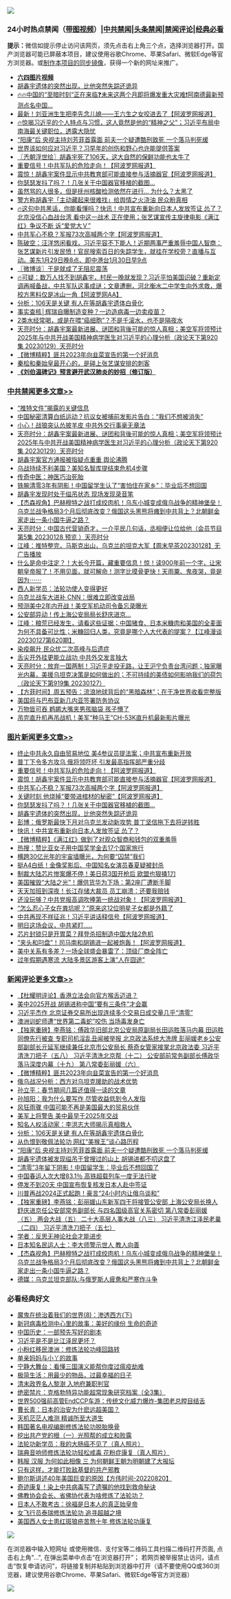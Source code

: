 ![](https://raw.githubusercontent.com/jsvpn/jsproxy/dev/64photo/fqnews-qr.jpg)

<div id="tt">
<h3>24小时热点禁闻（<a href="https://aaa.v2dns.tk/?QAjUl=BgRp5UNKRn&T5Vk=fPVH&Q59Ab=WxGE" target="_blank">带图视频</a>）|<a href="#%E4%B8%AD%E5%85%B1%E7%A6%81%E9%97%BB%E6%9B%B4%E5%A4%9A%E6%96%87%E7%AB%A0">中共禁闻</a>|<a href="#%E5%9B%BE%E7%89%87%E6%96%B0%E9%97%BB%E6%9B%B4%E5%A4%9A%E6%96%87%E7%AB%A0">头条禁闻</a>|<a href="#%E6%96%B0%E9%97%BB%E8%AF%84%E8%AE%BA%E6%9B%B4%E5%A4%9A%E6%96%87%E7%AB%A0">禁闻评论|<a href="#%E5%BF%85%E7%9C%8B%E7%BB%8F%E5%85%B8%E5%A5%BD%E6%96%87">经典必看</a></h3>
<div><b>提示：</b>微信如提示停止访问该网页，须先点击右上角三个点，选择浏览器打开。国产浏览器可能已屏蔽本项目，建议使用谷歌Chrome、苹果Safari、微软Edge等官方浏览器。或<a href="%E5%88%B6%E4%BD%9Cgit%E7%A6%81%E9%97%BB%E9%95%9C%E5%83%8F.md">制作本项目的同步镜像</a>，获得一个新的网址来推广。</div>
<ul>
<li><b><a href="http://d2.v2rss.gq/64.mp4" target="_blank">六四图片视频</a></b></li>
<li><a href="/topimagenews/20230130/1842067.md">胡鑫宇遗体的突然出现，比他突然失踪还诡异</a></li>
<li><a href="/sohnews/20230130/1842117.md">🔥🔥中国的“至暗时刻“正在来临❓未来这两个月即将爆发重大灾难❗阿南德最新预测点名中国...</a></li>
<li><a href="/cnnews/20230130/1842120.md">最新！刘亚洲生生把李先念儿媳——王六生之女咬进去了【阿波罗网报道】</a></li>
<li><a href="/sohnews/20230130/1842138.md">🔥惊揭习近平的个人特点与习惯，这人竟然是他的“精神之父”；习近平布局中南海最关键职位，透露大隐忧</a></li>
<li><a href="/comments/20230130/1842090.md">“阳康”后 央视主持刘芳菲首露面 前夫一个疑遭酷刑致死 一个落马判死缓</a></li>
<li><a href="/headline/20230130/1842066.md">世界该如何应对习近平？习早年的创伤和野心也许能提供答案</a></li>
<li><a href="/ssgc/20230130/1842160.md">〖兲朝浮世绘〗胡鑫宇死了106天，这大自然的保鲜功能也太牛了</a></li>
<li><a href="/topimagenews/20230130/1842235.md">重要信号！中共军队的危险走向！【阿波罗网报道】</a></li>
<li><a href="/topimagenews/20230130/1842186.md">震惊！胡鑫宇案件显示中共教育部可能直接参与活摘器官【阿波罗网报道】</a></li>
<li><a href="/topimagenews/20230130/1842151.md">你瑟瑟发抖了吗？！几张关于中国器官移植的截图…</a></li>
<li><a href="/cnnews/20230130/1842064.md">虽然骂的人很多，但是抚州核酸检测依然在进行… 为什么？太黑了</a></li>
<li><a href="/baitai/20230130/1842107.md">警方称胡鑫宇「主动藏起来很难找」给舆情之火浇油 民众盼真相</a></li>
<li><a href="/sohnews/20230129/1842047.md">🔥这句中共黑话，你能看懂吗？快讯！中共宣布重新向日本人发放签证 怂了？北京没信心血战台湾 看中这一战术 正在使用；张艺谋宣传主旋律电影《满江红》争议不断 诉“爱党大Ｖ”</a></li>
<li><a href="/topimagenews/20230130/1842173.md">中共军心不稳？军报73次高喊两个字【阿波罗网报道】</a></li>
<li><a href="/sohnews/20230130/1842102.md">陈破空：汪洋悠闲看戏，习近平容不下能人！近期两事严重羞辱中国人智商：张艺谋新片引发民愤！官民搜索百日的失踪学生，就挂在学校旁？直播与互动。美东1月29日晚8点、即中港台1月30日早9点</a></li>
<li><a href="/ssgc/20230130/1842148.md">〖微博谈〗于是就成了无阻尼震荡</a></li>
<li><a href="/sohnews/20230130/1842095.md">🔥可疑：数万人找不到胡鑫宇，村民一晚就发现？习近平怕美国识破？重新定调再喊备战，中共军队这事成谜；文章遭删，河北衡水二中学生向外求救，爆校方黑料仅是冰山一角【阿波罗网AA】</a></li>
<li><a href="/comments/20230130/1842103.md">分析：106天是关键 有人在等胡鑫宇遗体白骨化</a></li>
<li><a href="/ssgc/20230130/1842106.md">事实查核│辉瑞自曝制造变种？一边造病毒一边卖疫苗？</a></li>
<li><a href="/health/20230130/1842228.md">2类水经常喝，或是在喂“癌细胞”？不是千滚水，也不是隔夜水</a></li>
<li><a href="/cbnews/20230130/1842150.md">天亮时分：胡鑫宇案最新进展、谜团和背後可能的惊人真相；美空军将领预计2025年与中共开战美国精神病学医生对习近平的心理分析（政论天下第920集 20230129）天亮时分</a></li>
<li><a href="/comments/20230130/1842165.md">【微博精粹】匪共2023年向韭菜宣告的第一个好消息</a></li>
<li><a href="/yule/20230130/1842080.md">秦桧和秦始皇最开心的，是碰上张艺谋安排的刺客</a></li>
<li><b><a href="/comments/20200207/1272816.md" target="_blank">《刘伯温碑记》预言避开武汉肺炎的妙招（修订版）</a></b></li>
</ul>
</div>

<div class="catlist">
<h3><a href="/cbnews/" target="_blank">中共禁闻</a><span><a href="/cbnews/" target="_blank" rel="nofollow">更多文章>></a></span></h3>
<ul>
<li><a href="/cbnews/20230130/1842213.md" target="_blank">“推特文件”揭露的关键信息</a></li>
<li><a href="/cbnews/20230130/1842174.md" target="_blank">中国秘密清算白纸运动？抗议女被捕前发影片告白：“我们不想被消失”</a></li>
<li><a href="/cbnews/20230130/1842164.md" target="_blank">小心！战狼突认怂披羊皮 中共外交行事毫无章法</a></li>
<li><a href="/cbnews/20230130/1842150.md" target="_blank">天亮时分：胡鑫宇案最新进展、谜团和背後可能的惊人真相；美空军将领预计2025年与中共开战美国精神病学医生对习近平的心理分析（政论天下第920集 20230129）天亮时分</a></li>
<li><a href="/cbnews/20230129/1842038.md" target="_blank">胡鑫宇案官方通报被指疑点重重 舆论沸腾</a></li>
<li><a href="/cbnews/20230129/1842002.md" target="_blank">乌战持续不利美国？美知名智库提结束危机4步骤</a></li>
<li><a href="/cbnews/20230129/1841979.md" target="_blank">传奇中医：神医巧治死胎</a></li>
<li><a href="/cbnews/20230129/1841993.md" target="_blank">铁腕清零3年有阴影！中国留学生认了“害怕住在家乡”：毕业后不想回国</a></li>
<li><a href="/cbnews/20230129/1841964.md" target="_blank">胡鑫宇发现时处于缢吊状态 现场发现录音笔</a></li>
<li><a href="/comments/20230129/1841926.md" target="_blank">【杰森视角】巴赫穆特之战打成绞肉机！乌东小城变成俄乌战争的精神堡垒！乌克兰战争格局3个月后彻底改变？俄国这头黑熊将瘫到中共背上？北朝鲜金家走出一条小国牛逼之路？</a></li>
<li><a href="/cbnews/20230129/1841905.md" target="_blank">天亮时分：中国古代营销奇才，一介平民几句话，丞相便让位给他（会员节目第5集 20230128 预览 ）天亮时分</a></li>
<li><a href="/cbnews/20230129/1841881.md" target="_blank">江峰：推特整完，马斯克出山，乌克兰的坦克大军【周末早茶20230128】无广告播放</a></li>
<li><a href="/comments/20230128/1841734.md" target="_blank">什么是命中注定？！大长今开篇，藏重要信息！惊！读900年前一个字，让宋朝皇帝服了！不用见面，就可解命！测字比摸骨更快！天雨粟、鬼夜哭，竟是因为⋯⋯</a></li>
<li><a href="/cbnews/20230128/1840477.md" target="_blank">西人新学员：法轮功使人变得更好</a></li>
<li><a href="/cbnews/20230128/1841676.md" target="_blank">乌克兰战车大进补 CNN：很难立即改变战局</a></li>
<li><a href="/cbnews/20230128/1841664.md" target="_blank">预测美中2年内开战！美空军机动司令备忘录曝光</a></li>
<li><a href="/cbnews/20230128/1841651.md" target="_blank">公安部异动！传上海公安局局长舒庆进京…</a></li>
<li><a href="/cbnews/20230128/1841644.md" target="_blank">江峰：粮荒已经发生，请看这些证据；中国猪食、日本米糠肉和美国的全麦面为何不具备可比性；米糠回归人类，究竟是哪个人大代表的提案？【江峰漫谈20230127第620期】</a></li>
<li><a href="/cbnews/20230128/1841619.md" target="_blank">染疫飙升 民众忧二次高峰与后遗症</a></li>
<li><a href="/cbnews/20230128/1841595.md" target="_blank">舌尖开外挂更能立战功 中共外交发言独大</a></li>
<li><a href="/cbnews/20230128/1841568.md" target="_blank">天亮时分：放弃一国两制！习近平走投无路，让王沪宁负责台湾问题；独家曝光内幕，美援乌坦克决策是如何做出的；不可持续的美债如何影响我们的荷包（政论天下第919集 20230127）</a></li>
<li><a href="/comments/20230128/1841529.md" target="_blank">【方菲时间】周五预告：流浪地球背后的“黑暗森林”；在干净世界收看完整版</a></li>
<li><a href="/cbnews/20230128/1841495.md" target="_blank">美国将与巴布亚新几内亚签署防务协议</a></li>
<li><a href="/cbnews/20230128/1841494.md" target="_blank">万物皆可吞 鹈鹕大嘴夹男孩脑袋 孩子懵了</a></li>
<li><a href="/cbnews/20230128/1841448.md" target="_blank">吊完直升机再吊战机！美军“种马王”CH-53K直升机最新影片曝光</a></li>

</ul>
</div>
<div class="catlist">
<h3><a href="/topimagenews/" target="_blank">图片新闻</a><span><a href="/topimagenews/" target="_blank" rel="nofollow">更多文章>></a></span></h3>
<ul>
<li><a href="/topimagenews/20230130/1842315.md" target="_blank">终止中共永久自由贸易地位 美4参议员提法案；中共宣布重新开放</a></li>
<li><a href="/topimagenews/20230130/1842309.md" target="_blank">普丁下令多方攻乌 俄将领吓坏 引发最高指挥部严重分歧</a></li>
<li><a href="/topimagenews/20230130/1842235.md" target="_blank">重要信号！中共军队的危险走向！【阿波罗网报道】</a></li>
<li><a href="/topimagenews/20230130/1842186.md" target="_blank">震惊！胡鑫宇案件显示中共教育部可能直接参与活摘器官【阿波罗网报道】</a></li>
<li><a href="/topimagenews/20230130/1842173.md" target="_blank">中共军心不稳？军报73次高喊两个字【阿波罗网报道】</a></li>
<li><a href="/topimagenews/20230130/1842172.md" target="_blank">关键时刻 他烧掉“要带进棺材的秘密”【阿波罗网报道】</a></li>
<li><a href="/topimagenews/20230130/1842151.md" target="_blank">你瑟瑟发抖了吗？！几张关于中国器官移植的截图…</a></li>
<li><a href="/topimagenews/20230130/1842067.md" target="_blank">胡鑫宇遗体的突然出现，比他突然失踪还诡异</a></li>
<li><a href="/topimagenews/20230129/1841998.md" target="_blank">彭博：俄罗斯最快下月对乌克兰发动新攻势 普丁坚信拖下去将逆转胜</a></li>
<li><a href="/topimagenews/20230129/1841990.md" target="_blank">快讯！中共宣布重新向日本人发放签证 怂了？</a></li>
<li><a href="/topimagenews/20230129/1841925.md" target="_blank">【微博精粹】《满江红》做到了对观众智商和钱包的双重羞辱</a></li>
<li><a href="/topimagenews/20230129/1841882.md" target="_blank">热搜：赞比亚女子用中国奖学金去17个国家旅行</a></li>
<li><a href="/topimagenews/20230129/1841863.md" target="_blank">横跨30亿光年的宇宙墙曝光，为何要“囚禁”我们</a></li>
<li><a href="/topimagenews/20230129/1841817.md" target="_blank">挺A4白纸！金像奖影后、中国知名女演员春夏疑被封杀</a></li>
<li><a href="/topimagenews/20230128/1841656.md" target="_blank">制裁大陆芯片惨案爆不停！美日荷3国开枪后 欧盟也狠捅1刀</a></li>
<li><a href="/topimagenews/20230128/1841637.md" target="_blank">美国摧毁“大陆之光”！爆供货华为下场：第2座厂遭断手脚</a></li>
<li><a href="/topimagenews/20230127/1841333.md" target="_blank">天天加班到深夜！长江存储大裁员 员工崩溃：还要我赔钱</a></li>
<li><a href="/topimagenews/20230127/1841260.md" target="_blank">还没玩够？中共党报高调吹捧第一统战对象！【阿波罗网报道】</a></li>
<li><a href="/topimagenews/20230127/1841241.md" target="_blank">“怎么忍心子女在粪坑呢？”原来这12位明星子女都是外籍了</a></li>
<li><a href="/topimagenews/20230127/1841220.md" target="_blank">中共再现不祥征兆！习近平讲话释信号【阿波罗网报道】</a></li>
<li><a href="/topimagenews/20230127/1841160.md" target="_blank">明日这场会议，中共紧盯…..</a></li>
<li><a href="/topimagenews/20230126/1840978.md" target="_blank">芯片封锁只是开胃菜？拜登杀招制造中国大陆2危机</a></li>
<li><a href="/topimagenews/20230126/1840950.md" target="_blank">“夹头和叼盘”！司马南和胡锡进一起被炮轰！【阿波罗网报道】</a></li>
<li><a href="/topimagenews/20230126/1840917.md" target="_blank">美中关系有多差？一场全球盛会暴雷了：顶级厂商全阵亡</a></li>
<li><a href="/topimagenews/20230126/1840870.md" target="_blank">过年假期遇寒流 大陆多景区游客上演“人在囧途”</a></li>

</ul>
</div>
<div class="catlist">
<h3><a href="/comments/" target="_blank">新闻评论</a><span><a href="/comments/" target="_blank" rel="nofollow">更多文章>></a></span></h3>
<ul>
<li><a href="/comments/20230130/1842319.md" target="_blank">【杜耀明评论】香港立法会向官方喉舌迈进？</a></li>
<li><a href="/comments/20230130/1842303.md" target="_blank">美中2025开战 胡锡进称中国“要有三条件”才会赢</a></li>
<li><a href="/comments/20230130/1842302.md" target="_blank">习近平杰作 北京证券交易所出现连续多个交易日成交量几乎“清零”</a></li>
<li><a href="/comments/20230130/1842264.md" target="_blank">澳洲训蛇师遭“世界第二毒蛇”咬伤 当场毒发身亡</a></li>
<li><a href="/comments/20230130/1842205.md" target="_blank">【独家重磅】李燕铭：傅政华旧部北京公安局原副局长田运胜落马内幕 田运胜同僚先行被查 专职司机淫乱丑闻被举报 北京政法系统大洗牌 彭丽媛老乡公安部副部长亓延军继续兼任北京市公安局长 蔡奇女管家接掌北京政法委 习近平清洗刀把子（五八） 习近平清洗北京帮（十二） 公安部前常务副部长傅政华落马深度内幕（十九） 第八常委彭丽媛（六）</a></li>
<li><a href="/comments/20230130/1842165.md" target="_blank">【微博精粹】匪共2023年向韭菜宣告的第一个好消息</a></li>
<li><a href="/comments/20230130/1842155.md" target="_blank">俄乌战况分析：西方对乌坦克援助的战术优势</a></li>
<li><a href="/comments/20230130/1842145.md" target="_blank">孙立平：春节期间几篇还值得一读的文章</a></li>
<li><a href="/comments/20230130/1842132.md" target="_blank">孙旭阳：我为什么要写作 尽管收益低到令人发指</a></li>
<li><a href="/comments/20230130/1842123.md" target="_blank">风狂雨骤 中国可能不再是美国最大的贸易伙伴</a></li>
<li><a href="/comments/20230130/1842105.md" target="_blank">美军上将警告 美中最早于2025年交战</a></li>
<li><a href="/comments/20230130/1842104.md" target="_blank">知名人权活动家：李洪志大师揭示真相救人</a></li>
<li><a href="/comments/20230130/1842103.md" target="_blank">分析：106天是关键 有人在等胡鑫宇遗体白骨化</a></li>
<li><a href="/comments/20230130/1842091.md" target="_blank">从仇恨到敬佩法轮功 网红“美猴王”谈心路历程</a></li>
<li><a href="/comments/20230130/1842090.md" target="_blank">“阳康”后 央视主持刘芳菲首露面 前夫一个疑遭酷刑致死 一个落马判死缓</a></li>
<li><a href="/comments/20230129/1842034.md" target="_blank">胡鑫宇遗体被发现缢吊于曾搜过的山上 胡锡进都不叨这盘了</a></li>
<li><a href="/comments/20230129/1842023.md" target="_blank">“清零”3年留下阴影！中国留学生：毕业后不想回国了</a></li>
<li><a href="/comments/20230129/1842022.md" target="_blank">中国春运人次大增83.1％ 高铁超载列车一度无法行驶</a></li>
<li><a href="/comments/20230129/1842015.md" target="_blank">停发不到20天 中国宣布恢复核发日本人赴中签证</a></li>
<li><a href="/comments/20230129/1842014.md" target="_blank">川普再战2024正式起跑！豪言“24小时内让俄乌谈和”</a></li>
<li><a href="/comments/20230129/1841949.md" target="_blank">【独家重磅】李燕铭：彭丽媛山东新军四干将接管公安部 上海公安局长换人 舒庆进京任公安部常务副部长 与四名国级高官关系密切 第八常委彭丽媛（五） 两会大战（五） 二十大高层人事大战（八三） 习近平清洗江泽民老巢（二四） 习近平清洗刀把子（五七）</a></li>
<li><a href="/comments/20230129/1841944.md" target="_blank">学者：反思无神论社会才能进步</a></li>
<li><a href="/comments/20230129/1841862.md" target="_blank">日本知名民运人士：李大师警示世人 教人向善</a></li>
<li><a href="/comments/20230129/1841926.md" target="_blank">【杰森视角】巴赫穆特之战打成绞肉机！乌东小城变成俄乌战争的精神堡垒！乌克兰战争格局3个月后彻底改变？俄国这头黑熊将瘫到中共背上？北朝鲜金家走出一条小国牛逼之路？</a></li>
<li><a href="/comments/20230129/1841919.md" target="_blank">德媒：乌克兰坦克部队:与俄罗斯人疲惫和严寒作斗争</a></li>

</ul>
</div>

<div class="catlist">
<h3>必看经典好文</h3>
<ul>
<li><a href="/topimagenews/20180527/948714.md" target="_blank">魔鬼在统治着我们的世界(8)：渗透西方(下)</a></li>
<li><a href="/cbnews/20210421/1530674.md" target="_blank">新冠病毒检测中心里的故事：美好的缘份 生命的奇迹</a></li>
<li><a href="/comments/20220910/1782931.md" target="_blank">中国历史：一部预先写好的剧本</a></li>
<li><a href="/comments/20220703/1753426.md" target="_blank">习近平是不是比江泽民更坏？</a></li>
<li><a href="/aomi/life/20210719/1589642.md" target="_blank">小粉红移民澳洲：修炼法轮功峰回路转</a></li>
<li><a href="/cbnews/20210518/1548912.md" target="_blank">单亲妈妈与小丫的故事</a></li>
<li><a href="/comments/20200527/1273654.md" target="_blank">宁静大舞台：看懂三国演义能帮你度过瘟疫劫难</a></li>
<li><a href="/comments/20221023/1801109.md" target="_blank">极简生活：用最少的物品，过最幸福的日子</a></li>
<li><a href="/ccpdope/20220508/1730036.md" target="_blank">清末政界名人黎澍 入地府兼职判官</a></li>
<li><a href="/comments/20200705/783265.md" target="_blank">绝密禁片：克格勃特异功能超常现象研究档案（全3集）</a></li>
<li><a href="/comments/20220728/1764121.md" target="_blank">世界500强前高管EndCCP车游：传统文化威力爆炸-集团老总瞠目结舌</a></li>
<li><a href="/taiwannews/20221015/1797413.md" target="_blank">曹长青：日本的治安为什麽远超美国？</a></li>
<li><a href="/comments/20210302/1496716.md" target="_blank">天机茫茫人难测 精诚所至大道生</a></li>
<li><a href="/comments/20210805/1600200.md" target="_blank">韩国著名电视编剧修炼法轮功脱胎换骨</a></li>
<li><a href="/comments/20200629/1352460.md" target="_blank">挖出共产党的根（一）光照帮的成立和败露</a></li>
<li><a href="/comments/20210905/1619324.md" target="_blank">法轮功新学员：我的大肠癌不见了（真人照片）</a></li>
<li><a href="/comments/20210907/1620306.md" target="_blank">瑞典音响师修炼法轮功轻松戒毒 花粉症康复（真人照片）</a></li>
<li><a href="/bannedvideo/20220328/1710971.md" target="_blank">韩服 汉服 为何如此相像 三 为何朝鲜王朝为明朝建了大报坛</a></li>
<li><a href="/comments/20220127/1684835.md" target="_blank">只有这样，才能打败敌基督的共产邪教</a></li>
<li><a href="/bannedvideo/20220821/1774387.md" target="_blank">鲍尔斯讲述40年美国巨变的原因【方伟时间-20220820】</a></li>
<li><a href="/topimagenews/20210131/1478453.md" target="_blank">奇迹康复！染上中共病毒写了遗嘱的他找到救命秘诀</a></li>
<li><a href="/sohnews/20150109/351438.md" target="_blank">佛教协会会长、省佛协代表为啥修炼了法轮功？</a></li>
<li><a href="/sohnews/20160609/543313.md" target="_blank">日本人不敢考古：徐福是日本人的真正始皇帝</a></li>
<li><a href="/topimagenews/20210720/1544658.md" target="_blank">女飞行员泰瑞修炼法轮功 追寻超越之境</a></li>
<li><a href="/comments/20190126/1070164.md" target="_blank">美国西人女士患红斑狼疮苦熬十年 修炼法轮功康复</a></li>

</ul>
</div>

![](https://raw.githubusercontent.com/jsvpn/jsproxy/dev/64photo/fqnews-qr.jpg)

在浏览器中输入短网址 或使用微信、支付宝等二维码工具扫描二维码打开页面, 点击右上角"...", 在弹出菜单中点击“在浏览器打开”； 若网页被举报禁止访问，请点击“恢复申请访问”，将链接复制并粘贴到浏览器中打开（请不要使用QQ或360浏览器，建议使用谷歌Chrome、苹果Safari、微软Edge等官方浏览器）

![](https://raw.githubusercontent.com/jsvpn/jsproxy/dev/64photo/wx.jpg)